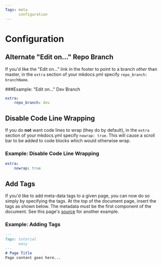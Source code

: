 ```yaml
---
Tags: meta
      configuration
---
```

# Configuration

## Alternate "Edit on..." Repo Branch
If you'd like the "Edit on..." link in the footer to point to a branch *other* than master, in the `extra` section of your mkdocs.yml specify `repo_branch: branchName`.

###Example: "Edit on..." Dev Branch
```yaml
extra:
    repo_branch: dev
```

## Disable Code Line Wrapping
If you do **not** want code lines to wrap (they do by default), in the `extra` section of your mkdocs.yml specify `nowrap: true`.
This will cause a scroll bar to be added to code blocks which would otherwise wrap.

### Example: Disable Code Line Wrapping
```yaml
extra:
    nowrap: true
```

## Add Tags
If you'd like to add meta-data tags to a given page, you can now do so simply by specifying the tags.
At the top of the document page, insert the tags as shown below.
The metadata *must* be the first component of the document.
See this page's [source]() for another example.

### Example: Adding Tags
```markdown
---
Tags: tutorial
      easy
---
# Page Title
Page content goes here...
```